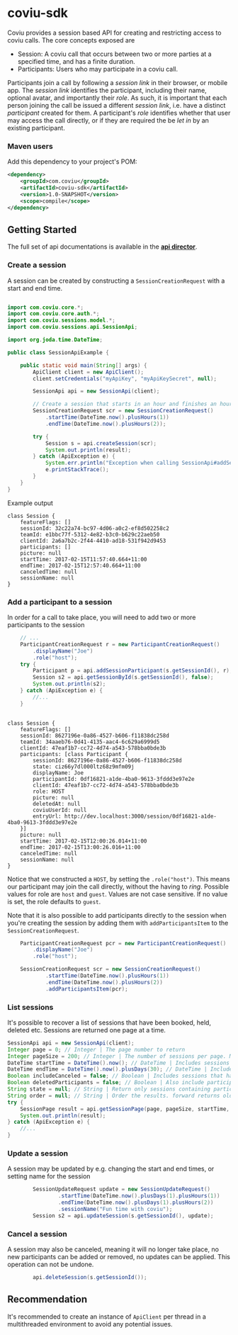 # coviu-sdk

Coviu provides a session based API for creating and restricting access to coviu calls. The core concepts exposed are

* Session: A coviu call that occurs between two or more parties at a specified time, and has a finite duration.
* Participants: Users who may participate in a coviu call.

Participants join a call by following a _session link_ in their browser, or mobile app. The _session link_
identifies the participant, including their name, optional avatar, and importantly their _role_. As such,
it is important that each person joining the call be issued a different _session link_, i.e. have a distinct
_participant_ created for them. A participant's _role_ identifies whether that user may access the call directly,
or if they are required the be _let in_ by an existing participant.

### Maven users

Add this dependency to your project's POM:

```xml
<dependency>
    <groupId>com.coviu</groupId>
    <artifactId>coviu-sdk</artifactId>
    <version>1.0-SNAPSHOT</version>
    <scope>compile</scope>
</dependency>
```


## Getting Started

The full set of api documentations is available in the [**api director**](api/session/README.md).

### Create a session

A session can be created by constructing a `SessionCreationRequest` with a start and end time.

```java

import com.coviu.core.*;
import com.coviu.core.auth.*;
import com.coviu.sessions.model.*;
import com.coviu.sessions.api.SessionApi;

import org.joda.time.DateTime;

public class SessionApiExample {

    public static void main(String[] args) {
        ApiClient client = new ApiClient();
        client.setCredentials("myApiKey", "myApiKeySecret", null);

        SessionApi api = new SessionApi(client);

        // Create a session that starts in an hour and finishes an hour later.
        SessionCreationRequest scr = new SessionCreationRequest()
            .startTime(DateTime.now().plusHours(1))
            .endTime(DateTime.now().plusHours(2));

        try {
            Session s = api.createSession(scr);
            System.out.println(result);
        } catch (ApiException e) {
            System.err.println("Exception when calling SessionApi#addSessionParticipant");
            e.printStackTrace();
        }
    }
}

```

Example output

```
class Session {
    featureFlags: []
    sessionId: 32c22a74-bc97-4d06-a0c2-ef8d502258c2
    teamId: e1bbc77f-5312-4e82-b3c0-b629c22aeb50
    clientId: 2a6a7b2c-2f44-4410-ad18-531f942d9453
    participants: []
    picture: null
    startTime: 2017-02-15T11:57:40.664+11:00
    endTime: 2017-02-15T12:57:40.664+11:00
    canceledTime: null
    sessionName: null
}
```

### Add a participant to a session

In order for a call to take place, you will need to add two or more participants to the session

```java
    // ...
    ParticipantCreationRequest r = new ParticipantCreationRequest()
        .displayName("Joe")
        .role("host");
    try {
        Participant p = api.addSessionParticipant(s.getSessionId(), r);
        Session s2 = api.getSessionById(s.getSessionId(), false);
        System.out.println(s2);
    } catch (ApiException e) {
        //...
    }
    
```

```
class Session {
    featureFlags: []
    sessionId: 8627196e-0a86-4527-b606-f11838dc258d
    teamId: 34aaeb76-0d41-4135-aac4-6c629a6999d5
    clientId: 47eaf1b7-cc72-4d74-a543-578bba0bde3b
    participants: [class Participant {
        sessionId: 8627196e-0a86-4527-b606-f11838dc258d
        state: ciz66y7dl000ltz68z9mfm09j
        displayName: Joe
        participantId: 0df16821-a1de-4ba0-9613-3fddd3e97e2e
        clientId: 47eaf1b7-cc72-4d74-a543-578bba0bde3b
        role: HOST
        picture: null
        deletedAt: null
        coviuUserId: null
        entryUrl: http://dev.localhost:3000/session/0df16821-a1de-4ba0-9613-3fddd3e97e2e
    }]
    picture: null
    startTime: 2017-02-15T12:00:26.014+11:00
    endTime: 2017-02-15T13:00:26.016+11:00
    canceledTime: null
    sessionName: null
}
```

Notice that we constructed a `HOST`, by setting the `.role("host")`. This means our participant may join the call directly, without
the having to _ring_. Possible values for role are `host` and `guest`. Values are not case sensitive.
If no value is set, the role defaults to `guest`.


Note that it is also possible to add participants directly to the session when you're creating the session by adding them with `addParticipantsItem` to the `SessionCreationRequest`.

```java
    ParticipantCreationRequest pcr = new ParticipantCreationRequest()
        .displayName("Joe")
        .role("host");

    SessionCreationRequest scr = new SessionCreationRequest()
            .startTime(DateTime.now().plusHours(1))
            .endTime(DateTime.now().plusHours(2))
            .addParticipantsItem(pcr);
```

### List sessions

It's possible to recover a list of sessions that have been booked, held, deleted etc. Sessions are returned one page at a time.

```java
SessionApi api = new SessionApi(client);
Integer page = 0; // Integer | The page number to return
Integer pageSize = 200; // Integer | The number of sessions per page. Max 200. Default 200.
DateTime startTime = DateTime().now(); // DateTime | Includes sessions that start at or after start_time.
DateTime endTime = DateTime().now().plusDays(30); // DateTime | Include sessions that start upto and including end_time..
Boolean includeCanceled = false; // Boolean | Includes sessions that have been canceled.
Boolean deletedParticipants = false; // Boolean | Also include participants that have been removed from the session.
String state = null; // String | Return only sessions containing participants with the supplied state value.
String order = null; // String | Order the results. forward returns oldest first by start time. backwards includes newest first by startime.
try {
    SessionPage result = api.getSessionPage(page, pageSize, startTime, endTime, includeCanceled, deletedParticipants, state, order);
    System.out.println(result);
} catch (ApiException e) {
    //...
}
```

### Update a session

A session may be updated by e.g. changing the start and end times, or setting name for the session


```java
        SessionUpdateRequest update = new SessionUpdateRequest()
                .startTime(DateTime.now().plusDays(1).plusHours(1))
                .endTime(DateTime.now().plusDays(1).plusHours(2))
                .sessionName("Fun time with coviu");
        Session s2 = api.updateSession(s.getSessionId(), update);
```


### Cancel a session

A session may also be canceled, meaning it will no longer take place, no new participants can be added or removed, no updates can be applied. This operation can not be undone.

```java
        api.deleteSession(s.getSessionId());
```

## Recommendation

It's recommended to create an instance of `ApiClient` per thread in a multithreaded environment to avoid any potential issues.